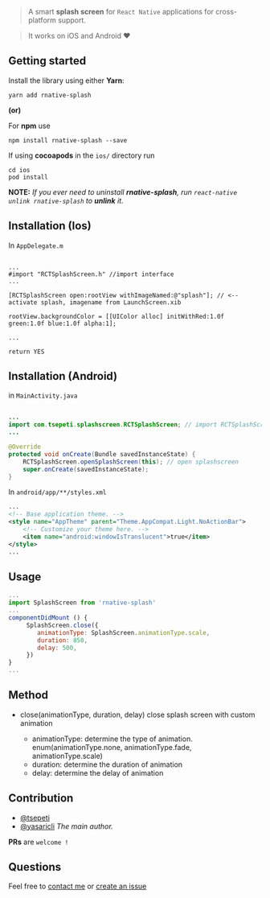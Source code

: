 > A smart **splash screen** for `React Native` applications for cross-platform support.

> It works on iOS and Android ♥

## Getting started

Install the library using either **Yarn**:

    yarn add rnative-splash
    
__(or)__

For **npm** use

    npm install rnative-splash --save


If using **cocoapods** in the `ios/` directory run

    cd ios
    pod install

**NOTE:** *If you ever need to uninstall **rnative-splash**, run `react-native unlink rnative-splash` to **unlink** it.*


## Installation (Ios)

In `AppDelegate.m`

```objc

...
#import "RCTSplashScreen.h" //import interface
...

[RCTSplashScreen open:rootView withImageNamed:@"splash"]; // <-- activate splash, imagename from LaunchScreen.xib

rootView.backgroundColor = [[UIColor alloc] initWithRed:1.0f green:1.0f blue:1.0f alpha:1];

... 

return YES
```

## Installation (Android)

in `MainActivity.java`

```java

...
import com.tsepeti.splashscreen.RCTSplashScreen; // import RCTSplashScreen
...

@Override
protected void onCreate(Bundle savedInstanceState) {
    RCTSplashScreen.openSplashScreen(this); // open splashscreen
    super.onCreate(savedInstanceState);
}
```

In `android/app/**/styles.xml`

```xml
...
<!-- Base application theme. -->
<style name="AppTheme" parent="Theme.AppCompat.Light.NoActionBar">
    <!-- Customize your theme here. -->
    <item name="android:windowIsTranslucent">true</item>
</style>
...
```

## Usage

```js
...
import SplashScreen from 'rnative-splash'
...
componentDidMount () {
     SplashScreen.close({
        animationType: SplashScreen.animationType.scale,
        duration: 850,
        delay: 500,
     })
}
...

```

## Method

* close(animationType, duration, delay)
  close splash screen with custom animation

  * animationType: determine the type of animation. enum(animationType.none, animationType.fade, animationType.scale)
  * duration: determine the duration of animation
  * delay: determine the delay of animation
  
  
  
## Contribution

- [@tsepeti](mailto:yazilim@tatilsepeti.com)
- [@yasaricli](mailto:yasaricli@gmail.com) *The main author.*

**PRs** are `welcome !`


## Questions

Feel free to [contact me](mailto:yasaricli@gmail.com) or [create an issue](https://github.com/tsepeti/rnative-splash/issues/new)
